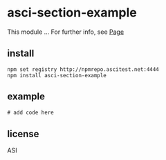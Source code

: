 # asci-section-example

This module ...
For further info, see [Page](http://someurl)

## install

```
npm set registry http://npmrepo.ascitest.net:4444
npm install asci-section-example
```

## example

```javascript
# add code here
```

## license

ASI
